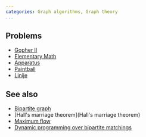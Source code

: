 ```yaml
---
categories: Graph algorithms, Graph theory
...
```


## Problems
* [Gopher II](https://open.kattis.com/problems/gopher2)
* [Elementary Math](https://open.kattis.com/problems/elementarymath)
* [Apparatus](https://open.kattis.com/problems/apparatus)
* [Paintball](https://open.kattis.com/problems/paintball)
* [Linije](https://open.kattis.com/problems/linije)

## See also
* [Bipartite graph]()
* [Hall's marriage theorem](Hall's marriage theorem)
* [Maximum flow]()
* [Dynamic programming over bipartite matchings]()

